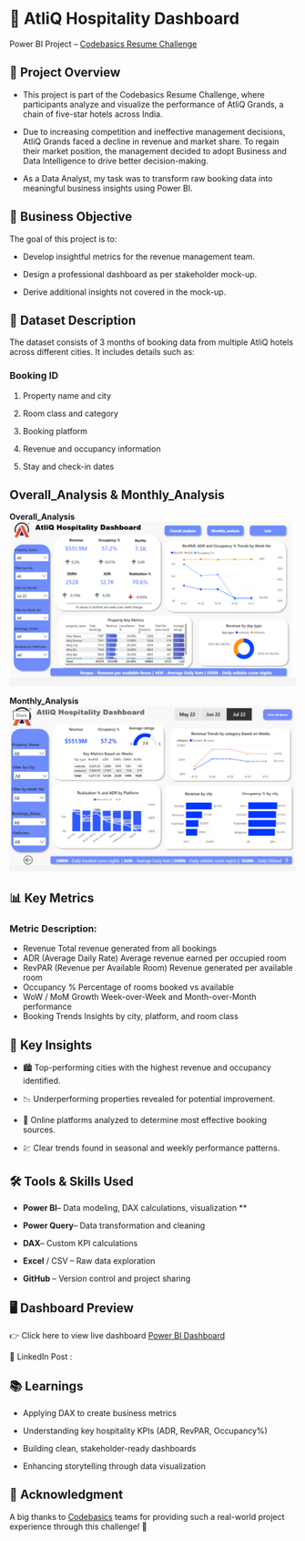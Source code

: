 # 🏨 AtliQ Hospitality Dashboard
Power BI Project – [Codebasics Resume Challenge](https://codebasics.io/challenges/resume-project-challenge)
## 📖 Project Overview

- This project is part of the Codebasics Resume Challenge, where participants analyze and visualize the performance of AtliQ Grands, a chain of five-star hotels across India.

- Due to increasing competition and ineffective management decisions, AtliQ Grands faced a decline in revenue and market share.
To regain their market position, the management decided to adopt Business and Data Intelligence to drive better decision-making.

- As a Data Analyst, my task was to transform raw booking data into meaningful business insights using Power BI.

## 🎯 Business Objective

The goal of this project is to:

- Develop insightful metrics for the revenue management team.

- Design a professional dashboard as per stakeholder mock-up.

- Derive additional insights not covered in the mock-up.

## 🧾 Dataset Description

The dataset consists of 3 months of booking data from multiple AtliQ hotels across different cities.
It includes details such as:

### Booking ID

1. Property name and city

2. Room class and category

3. Booking platform

4. Revenue and occupancy information

5. Stay and check-in dates

## Overall_Analysis & Monthly_Analysis


**Overall_Analysis**
![Overall_Analysis](https://github.com/Revathi-jaisankar/AtliQ-Hospitality-Dashboard/blob/main/overall_analysis.png)


**Monthly_Analysis**
![Monthly_Analysis](https://github.com/Revathi-jaisankar/AtliQ-Hospitality-Dashboard/blob/main/monthly_analysis.png)

## 📊 Key Metrics
### Metric	Description:
- Revenue	Total revenue generated from all bookings
- ADR (Average Daily Rate)	Average revenue earned per occupied room
- RevPAR (Revenue per Available Room)	Revenue generated per available room
- Occupancy %	Percentage of rooms booked vs available
- WoW / MoM Growth	Week-over-Week and Month-over-Month performance
- Booking Trends	Insights by city, platform, and room class
## 🧠 Key Insights

- 🏙️ Top-performing cities with the highest revenue and occupancy identified.

- 📉 Underperforming properties revealed for potential improvement.

- 🧾 Online platforms analyzed to determine most effective booking sources.

- 💹 Clear trends found in seasonal and weekly performance patterns.

## 🛠️ Tools & Skills Used

- **Power BI**– Data modeling, DAX calculations, visualization **

- **Power Query**– Data transformation and cleaning

- **DAX**– Custom KPI calculations

- **Excel** / CSV – Raw data exploration

- **GitHub** – Version control and project sharing

## 🖥️ Dashboard Preview

👉 Click here to view live dashboard [Power BI Dashboard](https://shorturl.at/asLch)

📁 LinkedIn Post :

## 📚 Learnings

- Applying DAX to create business metrics

- Understanding key hospitality KPIs (ADR, RevPAR, Occupancy%)

- Building clean, stakeholder-ready dashboards

- Enhancing storytelling through data visualization

## 💬 Acknowledgment

A big thanks to [Codebasics](https://codebasics.io/) teams for providing such a real-world project experience through this challenge! 🙌
